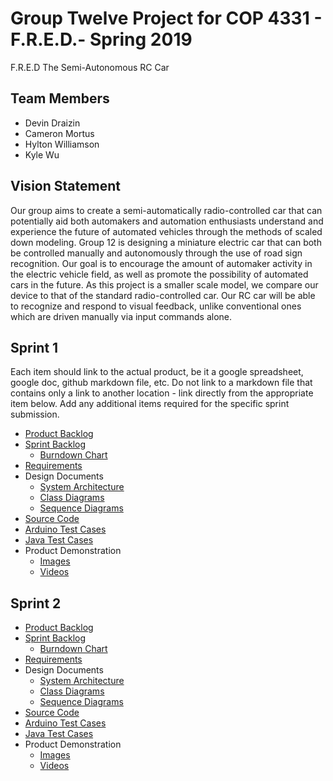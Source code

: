 # Group Twelve Project for COP 4331 - F.R.E.D.- Spring 2019
F.R.E.D The Semi-Autonomous RC Car

## Team Members
- Devin Draizin
- Cameron Mortus
- Hylton Williamson
- Kyle Wu

## Vision Statement

Our group aims to create a semi-automatically radio-controlled car that can potentially aid both automakers and automation enthusiasts understand and experience the future of automated vehicles through the methods of scaled down modeling. Group 12 is designing a miniature electric car that can both be controlled manually and autonomously through the use of road sign recognition. Our goal is to encourage the amount of automaker activity in the electric vehicle field, as well as promote the possibility of automated cars in the future. As this project is a smaller scale model, we compare our device to that of the standard radio-controlled car. Our RC car will be able to recognize and respond to visual feedback, unlike conventional ones which are driven manually via input commands alone.

## Sprint 1
Each item should link to the actual product, be it a google spreadsheet, google doc, github markdown file, etc. Do not link to a markdown file that contains only a link to another location - link directly from the appropriate item below. Add any additional items required for the specific sprint submission.

* [Product Backlog](https://github.com/COP4331Group12/F.R.E.D./blob/master/ProductBacklog.md)
* [Sprint Backlog]( )
  * [Burndown Chart](https://docs.google.com/spreadsheets/d/1zQRYTF9Avyg_OfWyXPstjT5kjWA4bWJIXtt9OR-9Vmg/edit?usp=sharing)
* [Requirements](https://github.com/COP4331Group12/F.R.E.D./blob/master/Requirements.md)
* Design Documents
  - [System Architecture](https://github.com/COP4331Group12/F.R.E.D./blob/master/System_Architecture.md)
  - [Class Diagrams](https://github.com/COP4331Group12/F.R.E.D./blob/master/Markdown/Class_Diagram.jpg)
  - [Sequence Diagrams](https://github.com/COP4331Group12/F.R.E.D./blob/master/Markdown/Sequence_Diagram.jpg)
* [Source Code](https://github.com/COP4331Group12/F.R.E.D./blob/master/Code)
* [Arduino Test Cases](https://github.com/COP4331Group12/F.R.E.D./tree/master/Code/ArduinoSource/Test)
* [Java Test Cases](https://github.com/COP4331Group12/F.R.E.D./tree/master/Code/src/Tests)
* Product Demonstration
  - [Images](https://github.com/COP4331Group12/F.R.E.D./blob/master/Images)
  - [Videos](https://github.com/COP4331Group12/F.R.E.D./blob/master/Markdown/Youtube_Video_Demos.md)

## Sprint 2

* [Product Backlog](https://github.com/COP4331Group12/F.R.E.D./blob/master/ProductBacklog.md)
* [Sprint Backlog]( )
  * [Burndown Chart](https://docs.google.com/spreadsheets/d/1zQRYTF9Avyg_OfWyXPstjT5kjWA4bWJIXtt9OR-9Vmg/edit?usp=sharing)
* [Requirements](https://github.com/COP4331Group12/F.R.E.D./blob/master/Requirements.md)
* Design Documents
  - [System Architecture](https://github.com/COP4331Group12/F.R.E.D./blob/master/System_Architecture.md)
  - [Class Diagrams](https://github.com/COP4331Group12/F.R.E.D./blob/master/Markdown/Class_Diagram.jpg)
  - [Sequence Diagrams](https://github.com/COP4331Group12/F.R.E.D./blob/master/Markdown/Sequence_Diagram.jpg)
* [Source Code](https://github.com/COP4331Group12/F.R.E.D./blob/master/Code)
* [Arduino Test Cases](https://github.com/COP4331Group12/F.R.E.D./tree/master/Code/ArduinoSource/Test)
* [Java Test Cases](https://github.com/COP4331Group12/F.R.E.D./tree/master/Code/src/Tests)
* Product Demonstration
  - [Images](https://github.com/COP4331Group12/F.R.E.D./blob/master/Images)
  - [Videos](https://github.com/COP4331Group12/F.R.E.D./blob/master/Markdown/Youtube_Video_Demos.md)

